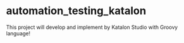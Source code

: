 # automation_testing_katalon
This project will develop and implement by Katalon Studio with Groovy language!
